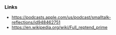 ### Links

* https://podcasts.apple.com/us/podcast/smalltalk-reflections/id948462751
* https://en.wikipedia.org/wiki/Full_reptend_prime
